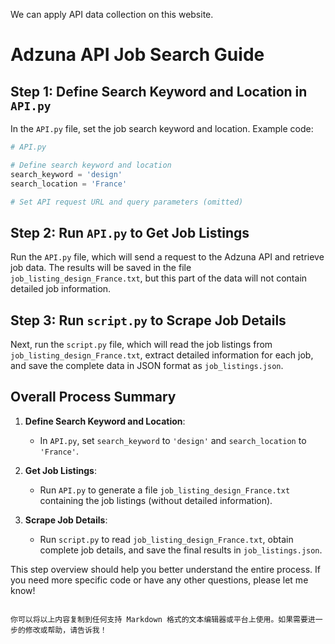 We can apply API data collection on this website.




# Adzuna API Job Search Guide

## Step 1: Define Search Keyword and Location in `API.py`

In the `API.py` file, set the job search keyword and location. Example code:

```python
# API.py

# Define search keyword and location 
search_keyword = 'design'
search_location = 'France'

# Set API request URL and query parameters (omitted)
```

## Step 2: Run `API.py` to Get Job Listings

Run the `API.py` file, which will send a request to the Adzuna API and retrieve job data. The results will be saved in the file `job_listing_design_France.txt`, but this part of the data will not contain detailed job information.

## Step 3: Run `script.py` to Scrape Job Details

Next, run the `script.py` file, which will read the job listings from `job_listing_design_France.txt`, extract detailed information for each job, and save the complete data in JSON format as `job_listings.json`.

## Overall Process Summary

1. **Define Search Keyword and Location**:
   - In `API.py`, set `search_keyword` to `'design'` and `search_location` to `'France'`.

2. **Get Job Listings**:
   - Run `API.py` to generate a file `job_listing_design_France.txt` containing the job listings (without detailed information).

3. **Scrape Job Details**:
   - Run `script.py` to read `job_listing_design_France.txt`, obtain complete job details, and save the final results in `job_listings.json`.

This step overview should help you better understand the entire process. If you need more specific code or have any other questions, please let me know!
```

你可以将以上内容复制到任何支持 Markdown 格式的文本编辑器或平台上使用。如果需要进一步的修改或帮助，请告诉我！
